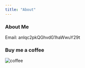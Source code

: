 ```yaml
---
title: "About"
---
```


### About Me

Email: anlqc2pkQGhvdG1haWwuY29t

### Buy me a coffee

![coffee](/assets/img/coffee.jpg)
